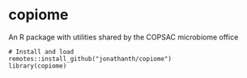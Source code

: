 # copiome
An R package with utilities shared by the COPSAC microbiome office
```
# Install and load
remotes::install_github("jonathanth/copiome")
library(copiome)
```
